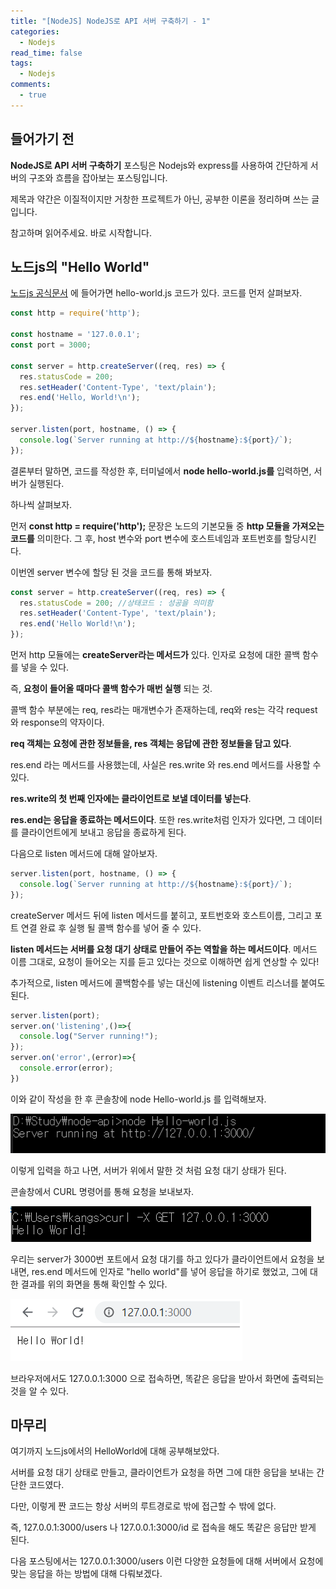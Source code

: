 ```yaml
---
title: "[NodeJS] NodeJS로 API 서버 구축하기 - 1"
categories:
  - Nodejs
read_time: false
tags:
  - Nodejs
comments:
  - true
---
```


## 들어가기 전

__NodeJS로 API 서버 구축하기__ 포스팅은 Nodejs와 express를 사용하여 간단하게 서버의 구조와 흐름을 잡아보는 포스팅입니다.

제목과 약간은 이질적이지만 거창한 프로젝트가 아닌, 공부한 이론을 정리하며 쓰는 글입니다.

참고하며 읽어주세요. 바로 시작합니다.

## 노드js의 "Hello World"

[노드js 공식문서](https://nodejs.org/dist/latest-v12.x/docs/api/synopsis.html) 에 들어가면 hello-world.js 코드가 있다. 코드를 먼저 살펴보자.

```javascript
const http = require('http');

const hostname = '127.0.0.1';
const port = 3000;

const server = http.createServer((req, res) => {
  res.statusCode = 200;
  res.setHeader('Content-Type', 'text/plain');
  res.end('Hello, World!\n');
});

server.listen(port, hostname, () => {
  console.log(`Server running at http://${hostname}:${port}/`);
});
```

결론부터 말하면, 코드를 작성한 후, 터미널에서 __node hello-world.js를__ 입력하면, 서버가 실행된다.

하나씩 살펴보자.

먼저 __const http = require('http');__ 문장은 노드의 기본모듈 중 __http 모듈을 가져오는 코드를__ 의미한다.
그 후, host 변수와 port 변수에 호스트네임과 포트번호를 할당시킨다.

이번엔 server 변수에 할당 된 것을 코드를 통해 봐보자.

```javascript
const server = http.createServer((req, res) => { 
  res.statusCode = 200; //상태코드 : 성공을 의미함
  res.setHeader('Content-Type', 'text/plain'); 
  res.end('Hello World!\n');
});
```

먼저 http 모듈에는 __createServer라는 메서드가__ 있다. 인자로 요청에 대한 콜백 함수를 넣을 수 있다.

즉, __요청이 들어올 때마다 콜백 함수가 매번 실행__ 되는 것.

콜백 함수 부분에는 req, res라는 매개변수가 존재하는데, req와 res는 각각 request와 response의 약자이다.

__req 객체는 요청에 관한 정보들을, res 객체는 응답에 관한 정보들을 담고 있다__.

res.end 라는 메서드를 사용했는데, 사실은 res.write 와 res.end 메서드를 사용할 수 있다.

__res.write의 첫 번째 인자에는 클라이언트로 보낼 데이터를 넣는다__.

__res.end는 응답을 종료하는 메서드이다__. 또한 res.write처럼 인자가 있다면, 그 데이터를 클라이언트에게 보내고 응답을 종료하게 된다.

다음으로 listen 메서드에 대해 알아보자.

```javascript
server.listen(port, hostname, () => {
  console.log(`Server running at http://${hostname}:${port}/`);
});
```

createServer 메서드 뒤에 listen 메서드를 붙히고, 포트번호와 호스트이름, 그리고 포트 연결 완료 후 실행 될 콜백 함수를 넣어 줄 수 있다.

__listen 메서드는 서버를 요청 대기 상태로 만들어 주는 역할을 하는 메서드이다__. 메서드 이름 그대로, 요청이 들어오는 지를 듣고 있다는 것으로 이해하면 쉽게 연상할 수 있다!

추가적으로, listen 메서드에 콜백함수를 넣는 대신에 listening 이벤트 리스너를 붙여도 된다.

```javascript
server.listen(port);
server.on('listening',()=>{
  console.log("Server running!");
});
server.on('error',(error)=>{
  console.error(error);
})
```

이와 같이 작성을 한 후 콘솔창에 node Hello-world.js 를 입력해보자.

![](/assets/img/Nodejs/20191217_1.png)

이렇게 입력을 하고 나면, 서버가 위에서 말한 것 처럼 요청 대기 상태가 된다.

콘솔창에서 CURL 명령어를 통해 요청을 보내보자.

![](/assets/img/Nodejs/20191217_2.png)

우리는 server가 3000번 포트에서 요청 대기를 하고 있다가 클라이언트에서 요청을 보내면, res.end 메서드에 인자로 "hello world"를 넣어 응답을 하기로 했었고, 그에 대한 결과를 위의 화면을 통해 확인할 수 있다.

![](/assets/img/Nodejs/20191217_3.png)

브라우저에서도 127.0.0.1:3000 으로 접속하면, 똑같은 응답을 받아서 화면에 출력되는 것을 알 수 있다.

## 마무리

여기까지 노드js에서의 HelloWorld에 대해 공부해보았다.

서버를 요청 대기 상태로 만들고, 클라이언트가 요청을 하면 그에 대한 응답을 보내는 간단한 코드였다.

다만, 이렇게 짠 코드는 항상 서버의 루트경로로 밖에 접근할 수 밖에 없다.

즉, 127.0.0.1:3000/users 나 127.0.0.1:3000/id 로 접속을 해도 똑같은 응답만 받게 된다.

다음 포스팅에서는 127.0.0.1:3000/users 이런 다양한 요청들에 대해 서버에서 요청에 맞는 응답을 하는 방법에 대해 다뤄보겠다.






